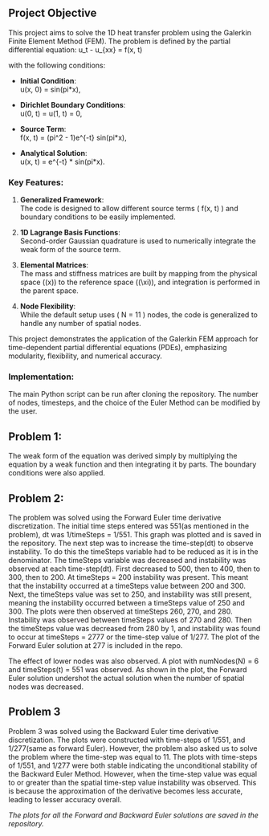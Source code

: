 ## Project Objective

This project aims to solve the 1D heat transfer problem using the Galerkin Finite Element Method (FEM). The problem is defined by the partial differential equation:
u_t - u_{xx} = f(x, t)

with the following conditions:

- **Initial Condition**:  
  u(x, 0) = sin(pi*x),

- **Dirichlet Boundary Conditions**:  
  u(0, t) = u(1, t) = 0,

- **Source Term**:  
  f(x, t) = (pi^2 - 1)e^{-t} sin(pi*x),

- **Analytical Solution**:  
  u(x, t) = e^{-t} * sin(pi*x).

### Key Features:
1. **Generalized Framework**:  
   The code is designed to allow different source terms \( f(x, t) \) and boundary conditions to be easily implemented.

2. **1D Lagrange Basis Functions**:  
   Second-order Gaussian quadrature is used to numerically integrate the weak form of the source term.

3. **Elemental Matrices**:  
   The mass and stiffness matrices are built by mapping from the physical space (\(x\)) to the reference space (\(\xi\)), and integration is performed in the parent space.

4. **Node Flexibility**:  
   While the default setup uses \( N = 11 \) nodes, the code is generalized to handle any number of spatial nodes.

This project demonstrates the application of the Galerkin FEM approach for time-dependent partial differential equations (PDEs), emphasizing modularity, flexibility, and numerical accuracy.


### Implementation:
The main Python script can be run after cloning the repository. The number of nodes, timesteps, and the choice of the Euler Method can be modified by the user.

## Problem 1:
The weak form of the equation was derived simply by multiplying the equation by a weak function and then integrating it by parts. The boundary conditions were also applied.

## Problem 2: 
The problem was solved  using the Forward Euler time derivative discretization. The initial time steps entered was 551(as mentioned in the problem), dt was 1/timeSteps = 1/551. This graph was plotted and is saved in the repository. The next step was to increase the time-step(dt) to observe instability. To do this the timeSteps variable had to be reduced as it is in the denominator. The timeSteps variable was decreased and instability was observed at each time-step(dt). First decreased to 500, then to 400, then to 300, then to 200. At timeSteps = 200 instability was present. This meant that the instability occurred at a timeSteps value between 200 and 300. Next, the timeSteps value was set to 250, and instability was still present, meaning the instability occurred between a timeSteps value of 250 and 300. The plots were then observed at timeSteps 260, 270, and 280. Instability was observed between timeSteps values of 270 and 280. Then the timeSteps value was decreased from 280 by 1, and instability was found to occur at timeSteps = 2777 or the time-step value of 1/277. The plot of the Forward Euler solution at 277 is included in the repo. 

The effect of lower nodes was also observed. A plot with numNodes(N) = 6 and timeSteps(t) = 551 was observed. As shown in the plot, the Forward Euler solution undershot the actual solution when the number of spatial nodes was decreased.

## Problem 3
Problem 3 was solved using the Backward Euler time derivative discretization. The plots were constructed with time-steps of 1/551, and 1/277(same as forward Euler). However, the problem also asked us to solve the problem where the time-step was equal to 11. The plots with time-steps of 1/551, and 1/277 were both stable indicating the unconditional stability of the Backward Euler Method. However, when the time-step value was equal to or greater than the spatial time-step value instability was observed. This is because the approximation of the derivative becomes less accurate, leading to lesser accuracy overall.

_The plots for all the Forward and Backward Euler solutions are saved in the repository._



